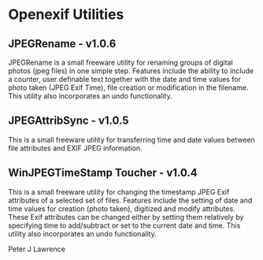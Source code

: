 Openexif Utilities
==

JPEGRename - v1.0.6
--
JPEGRename is a small freeware utility for renaming groups of digital photos (jpeg files) in one simple step. Features include the ability to include a counter, user definable text together with the date and time values for photo taken (JPEG Exif Time), file creation or modification in the filename. This utility also incorporates an undo functionality. 

JPEGAttribSync - v1.0.5
--
This is a small freeware utility for transferring time and date values between file attributes and EXIF JPEG information.

WinJPEGTimeStamp Toucher - v1.0.4 
--
This is a small freeware utility for changing the timestamp JPEG Exif attributes of a selected set of files. Features include the setting of date and time values for creation (photo taken), digitized and modify attributes. These Exif attributes can be changed either by setting them relatively by specifying time to add/subtract or set to the current date and time. This utility also incorporates an undo functionality.

Peter J Lawrence
